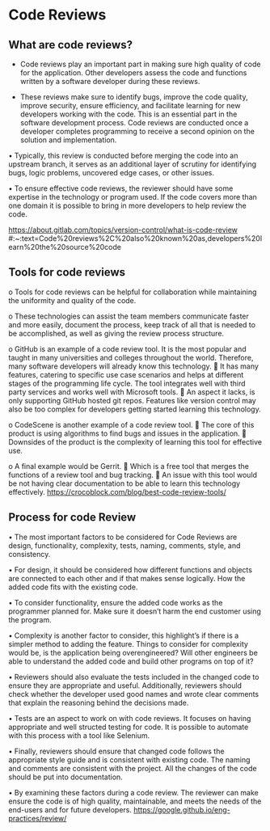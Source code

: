 # **Code Reviews**

## What are code reviews?
- Code reviews play an important part in making sure high quality of code for the application. Other developers assess the code and functions written by a software developer during these reviews.

- These reviews make sure to identify bugs, improve the code quality, improve security, ensure efficiency, and facilitate learning for new developers working with the code. This is an essential part in the software development process. Code reviews are conducted once a developer completes programming to receive a second opinion on the solution and implementation. 

•   Typically, this review is conducted before merging the code into an upstream branch, it serves as an additional layer of scrutiny for identifying bugs, logic problems, uncovered edge cases, or other issues. 

•   To ensure effective code reviews, the reviewer should have some expertise in the technology or program used. If the code covers more than one domain it is possible to bring in more developers to help review the code.

https://about.gitlab.com/topics/version-control/what-is-code-review #:~:text=Code%20reviews%2C%20also%20known%20as,developers%20learn%20the%20source%20code

## Tools for code reviews
o   Tools for code reviews can be helpful for collaboration while maintaining the uniformity and quality of the code. 

o   These technologies can assist the team members communicate faster and more easily, document the process, keep track of all that is needed to be accomplished, as well as giving the review process structure. 

o   GitHub is an example of a code review tool. It is the most popular and taught in many universities and colleges throughout the world. Therefore, many software developers will already know this technology. 
   It has many features, catering to specific use case scenarios and helps at different stages of the programming life cycle. The tool integrates well with third party services and works well with Microsoft tools. 
   An aspect it lacks, is only supporting GitHub hosted git repos. Features like version control may also be too complex for developers getting started learning this technology. 

o   CodeScene is another example of a code review tool. 
   The core of this product is using algorithms to find bugs and issues in the application. 
   Downsides of the product is the complexity of learning this tool for effective use. 

o   A final example would be Gerrit. 
   Which is a free tool that merges the functions of a review tool and bug tracking.
   An issue with this tool would be not having clear documentation to be able to learn this technology effectively.
https://crocoblock.com/blog/best-code-review-tools/

## Process for  code Review 
•   The most important factors to be considered for Code Reviews are design, functionality, complexity, tests, naming, comments, style, and consistency. 

•   For design, it should be considered how different functions and objects are connected to each other and if that makes sense logically. How the added code fits with the existing code. 

•   To consider functionality, ensure the added code works as the programmer planned for. Make sure it doesn’t harm the end customer using the program. 

•   Complexity is another factor to consider, this highlight’s if there is a simpler method to adding the feature. Things to consider for complexity would be, is the application being overengineered? Will other engineers be able to understand the added code and build other programs on top of it?

•   Reviewers should also evaluate the tests included in the changed code to ensure they are appropriate and useful. Additionally, reviewers should check whether the developer used good names and wrote clear comments that explain the reasoning behind the decisions made.

•   Tests are an aspect to work on with code reviews. It focuses on having appropriate and well structed testing for code. It is possible to automate with  this process with a tool like Selenium. 

•   Finally, reviewers should ensure that changed code follows the appropriate style guide and is consistent with existing code. The naming and comments are consistent with the project. All the changes of the code should be put into documentation. 

•   By examining these factors during a code review. The reviewer can make ensure the code is of high quality, maintainable, and meets the needs of the end-users and for future developers.
https://google.github.io/eng-practices/review/
